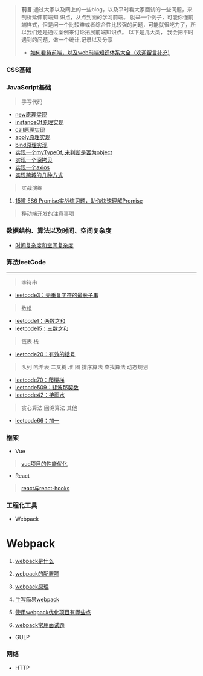 > **前言**
> 通过大家以及网上的一些blog，以及平时看大家面试的一些问题，来剖析延伸前端知
识点，从点到面的学习前端。
> 就举一个例子，可能你懂前端样式，但是问一个比较难或者综合性比较强的问题，可能就很吃力了，所以我们还是通过案例来讨论拓展前端知识点。
> 以下是几大类， 我会把平时遇到的问题，做一个统计,记录以及分享
> * [如何看待前端，以及web前端知识体系大全（欢迎留言补充)](https://github.com/icshan/FrontEnd-Notes/issues/1)

### CSS基础

### JavaScript基础
> 手写代码
- [new原理实现](https:...)
- [instanceOf原理实现](https:...)
- [call原理实现](https:...)
- [apply原理实现](https:...)
- [bind原理实现](https:...)
- [实现一个myTypeOf, 来判断是否为object](https:...)
- [实现一个深拷贝](https:...)
- [实现一个axios](https://juejin.cn/post/6856706569263677447#heading-9)
- [实现跨域的几种方式](https://juejin.cn/post/6856706569263677447#heading-9)



> 实战演练
1. [15道 ES6 Promise实战练习题，助你快速理解Promise](https://mp.weixin.qq.com/s/rslrMX_IPzB8RMjTh05nbw)
> 移动端开发的注意事项

### 数据结构、算法以及时间、空间复杂度

- [时间复杂度和空间复杂度](https://github.com/icshan/FrontEnd-Notes/issues/6)
### 算法leetCode 
---
> 字符串
- [leetcode3：无重复字符的最长子串](https://github.com/icshan/FrontEnd-Notes/issues/2)

> 数组
- [leetcode1：两数之和](https://github.com/icshan/FrontEnd-Notes/issues/3)
- [leetcode15：三数之和](https://github.com/icshan/FrontEnd-Notes/issues/4)
> 链表
> 栈
- [leetcode20：有效的括号](https://github.com/icshan/FrontEnd-Notes/issues/5)
> 队列
> 哈希表
> 二叉树
> 堆
> 图
> 排序算法
> 查找算法
> 动态规划
- [leetcode70：爬楼梯](https://github.com/icshan/FrontEnd-Notes/issues/7)
- [leetcode509：斐波那契数](https://github.com/icshan/FrontEnd-Notes/issues/7)
- [leetcode42：接雨水](https://github.com/icshan/FrontEnd-Notes/issues/8)
> 贪心算法
> 回溯算法
> 其他
- [leetcode66：加一](https://github.com/icshan/FrontEnd-Notes/issues/8)

### 框架

- Vue
> [vue项目的性能优化](https://github.com/icshan/FrontEnd-Notes/issues/7)
- React
> [react与react-hooks](https://github.com/icshan/FrontEnd-Notes/issues/7)
### 工程化工具

- Webpack
# Webpack

1. [webpack是什么](https://github.com/icshan/FrontEnd-Notes/issues/7)

2. [webpack的配置项](https://github.com/icshan/FrontEnd-Notes/issues/7)

3. [webpack原理](https://github.com/icshan/FrontEnd-Notes/issues/9)

4. [手写简易webpack](https://github.com/icshan/FrontEnd-Notes/issues/7)

5. [使用webpack优化项目有哪些点](https://github.com/icshan/FrontEnd-Notes/issues/7)

6. [webpack常用面试题](https://github.com/icshan/FrontEnd-Notes/issues/10)

- GULP

### 网络

- HTTP

